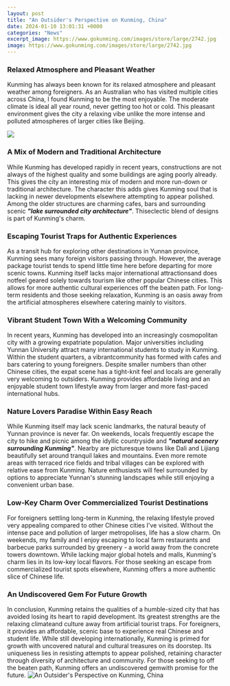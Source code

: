 ```yaml
---
layout: post
title: "An Outsider's Perspective on Kunming, China"
date: 2024-01-10 13:01:31 +0000
categories: "News"
excerpt_image: https://www.gokunming.com/images/store/large/2742.jpg
image: https://www.gokunming.com/images/store/large/2742.jpg
---
```


### Relaxed Atmosphere and Pleasant Weather
Kunming has always been known for its relaxed atmosphere and pleasant weather among foreigners. As an Australian who has visited multiple cities across China, I found Kunming to be the most enjoyable. The moderate climate is ideal all year round, never getting too hot or cold. This pleasant environment gives the city a relaxing vibe unlike the more intense and polluted atmospheres of larger cities like Beijing. 

![](https://www.gokunming.com/images/blog/10064.jpg)
### A Mix of Modern and Traditional Architecture
While Kunming has developed rapidly in recent years, constructions are not always of the highest quality and some buildings are aging poorly already. This gives the city an interesting mix of modern and more run-down or traditional architecture. The character this adds gives Kunming soul that is lacking in newer developments elsewhere attempting to appear polished. Among the older structures are charming cafes, bars and surrounding scenic **_"lake surrounded city architecture"_**. Thiseclectic blend of designs is part of Kunming's charm.
### Escaping Tourist Traps for Authentic Experiences 
As a transit hub for exploring other destinations in Yunnan province, Kunming sees many foreign visitors passing through. However, the average package tourist tends to spend little time here before departing for more scenic towns. Kunming itself lacks major international attractionsand does notfeel geared solely towards tourism like other popular Chinese cities. This allows for more authentic cultural experiences off the beaten path. For long-term residents and those seeking relaxation, Kunming is an oasis away from the artificial atmospheres elsewhere catering mainly to visitors.
### Vibrant Student Town With a Welcoming Community
In recent years, Kunming has developed into an increasingly cosmopolitan city with a growing expatriate population. Major universities including Yunnan University attract many international students to study in Kunming. Within the student quarters, a vibrantcommunity has formed with cafes and bars catering to young foreigners. Despite smaller numbers than other Chinese cities, the expat scene has a tight-knit feel and locals are generally very welcoming to outsiders. Kunming provides affordable living and an enjoyable student town lifestyle away from larger and more fast-paced international hubs.
### Nature Lovers Paradise Within Easy Reach  
While Kunming itself may lack scenic landmarks, the natural beauty of Yunnan province is never far. On weekends, locals frequently escape the city to hike and picnic among the idyllic countryside and **_"natural scenery surrounding Kunming"_**. Nearby are picturesque towns like Dali and Lijiang beautifully set around tranquil lakes and mountains. Even more remote areas with terraced rice fields and tribal villages can be explored with relative ease from Kunming. Nature enthusiasts will feel surrounded by options to appreciate Yunnan's stunning landscapes while still enjoying a convenient urban base.
### Low-Key Charm Over Commercialized Tourist Destinations
For foreigners settling long-term in Kunming, the relaxing lifestyle proved very appealing compared to other Chinese cities I've visited. Without the intense pace and pollution of larger metropolises, life has a slow charm. On weekends, my family and I enjoy escaping to local farm restaurants and barbecue parks surrounded by greenery - a world away from the concrete towers downtown. While lacking major global hotels and malls, Kunming's charm lies in its low-key local flavors. For those seeking an escape from commercialized tourist spots elsewhere, Kunming offers a more authentic slice of Chinese life.
### An Undiscovered Gem For Future Growth
In conclusion, Kunming retains the qualities of a humble-sized city that has avoided losing its heart to rapid development. Its greatest strengths are the relaxing climateand culture away from artificial tourist traps. For foreigners, it provides an affordable, scenic base to experience real Chinese and student life. While still developing internationally, Kunming is primed for growth with uncovered natural and cultural treasures on its doorstep. Its uniqueness lies in resisting attempts to appear polished, retaining character through diversity of architecture and community. For those seeking to off the beaten path, Kunming offers an undiscovered gemwith promise for the future.
![An Outsider's Perspective on Kunming, China](https://www.gokunming.com/images/store/large/2742.jpg)